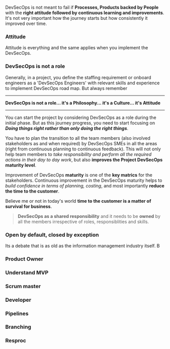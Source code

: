 DevSecOps is not meant to fail if **Processes, Products backed by People** with the **right attitude followed by continuous learning and improvements**. It's not very important how the journey starts but how consistently it improved over time.

### Attitude
Attitude is everything and the same applies when you implement the DevSecOps.

### DevSecOps is not a role 

Generally, in a project, you define the staffing requirement or onboard engineers as a 'DevSecOps Engineers' with relevant skills and experience to implement DevSecOps road map. But always remember
***
**DevSecOps is not a role... it's a Philosophy... it's a Culture... it's Attitude**
***
You can start the project by considering DevSecOps as a role during the initial phase.  But as this journey progress, you need to start focusing on ***Doing things right rather than only doing the right things***.

You have to plan the transition to all the team members (also involved stakeholders as and when required) by DevSecOps SMEs in all the areas (right from continuous planning to continuous feedback). This will not only help team members to *take responsibility and perform all the required actions in their day to day work*, but also **improves the Project DevSecOps maturity level**.

Improvement of DevSecOps **maturity** is one of the **key matrics** for the stakeholders. Continuous improvement in the DevSecOps maturity helps to *build confidence in terms of planning, costing*, and most importantly **reduce the time to the customer**. 

Believe me or not in today's world **time to the customer is a matter of survival for business**.

> **DevSecOps as a shared responsibility** and it needs to be **owned** by all the members irrespective of roles, responsiblities and skills.

### Open by default, closed by exception 

Its a debate that is as old as the information management industry itself. B

### Product Owner 

### Understand MVP

### Scrum master

### Developer

### Pipelines

### Branching

### Resproc 

